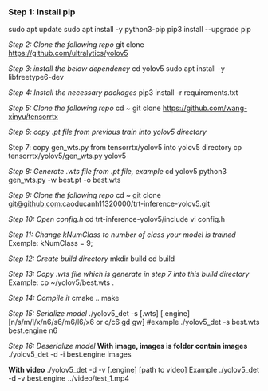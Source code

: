 ### Step 1: Install pip ###
sudo apt update
sudo apt install -y python3-pip
pip3 install --upgrade pip

*Step 2: Clone the following repo*
git clone https://github.com/ultralytics/yolov5

*Step 3: install the below dependency*
cd yolov5
sudo apt install -y libfreetype6-dev 

*Step 4: Install the necessary packages*
pip3 install -r requirements.txt

*Step 5: Clone the following repo*
cd ~
git clone https://github.com/wang-xinyu/tensorrtx

*Step 6: copy .pt file from previous train into yolov5 directory*

Step 7: copy gen_wts.py from tensorrtx/yolov5 into yolov5 directory
cp tensorrtx/yolov5/gen_wts.py yolov5

*Step 8: Generate .wts file from .pt file, example*
cd yolov5
python3 gen_wts.py -w best.pt -o best.wts

*Step 9: Clone the following repo*
cd ~
git clone git@github.com:caoducanh11320000/trt-inference-yolov5.git

*Step 10: Open config.h*
cd trt-inference-yolov5/include 
vi config.h

*Step 11: Change kNumClass to number of class your model is trained*
Exemple:
kNumClass = 9;

*Step 12: Create build directory*
mkdir build 
cd build

*Step 13: Copy .wts file which is generate in step 7 into this build directory*
Example:
cp ~/yolov5/best.wts .

*Step 14: Compile it*
cmake ..
make

*Step 15: Serialize model*
./yolov5_det -s [.wts] [.engine] [n/s/m/l/x/n6/s6/m6/l6/x6 or c/c6 gd gw]
#example
./yolov5_det -s best.wts best.engine n6

*Step 16: Deserialize model*
**With image, images is folder contain images**
./yolov5_det -d -i best.engine images

**With video**
./yolov5_det -d -v [.engine] [path to video]
Example
./yolov5_det -d -v best.engine ../video/test_1.mp4

